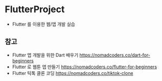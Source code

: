 # FlutterProject

-   Flutter 를 이용한 웹/앱 개발 실습

## 참고

-   Flutter 앱 개발을 위한 Dart 배우기 https://nomadcoders.co/dart-for-beginners
-   Flutter 로 웹툰 앱 만들기 https://nomadcoders.co/flutter-for-beginners
-   Flutter 틱톡 클론 코딩 https://nomadcoders.co/tiktok-clone